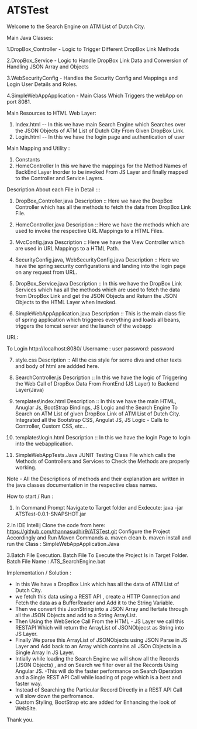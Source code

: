 # ATSTest
Welcome to the Search Engine on ATM List of Dutch City.

Main Java Classes:

1.DropBox_Controller - Logic to Trigger Different DropBox Link Methods

2.DropBox_Service - Logic to Handle DropBox Link Data and Conversion of Handling JSON Array and Objects

3.WebSecurityConfig - Handles the Security Config and Mappings and Login User Details and Roles.

4.SimpleWebAppApplication - Main Class Which Triggers the webApp on port 8081.
 
Main Resources to HTML Web Layer:
1. Index.html -- In this we have main Search Engine which Searches over the JSON Objects of ATM List of Dutch City From Given DropBox Link. 
2. Login.html -- In this we have the login page and authentication of user

Main Mapping and Utility :
1. Constants
2. HomeController
In this we have the mappings for the Method Names of BackEnd Layer Inorder to be invoked From JS Layer and finally mapped to the Controller and Service Layers.

Description About each File in Detail :::
1. DropBox_Controller.java
Description :: Here we have the DropBox Controller which has all the methods to fetch the data from DropBox Link File.

2. HomeController.java
Description :: Here we have the methods which are used to invoke the respective URL Mappings to a HTML Files.

3. MvcConfig.java
Description :: Here we have the View Controller which are used in URL Mappings to a HTML Path.

4. SecurityConfig.java, WebSecurityConfig.java
Description :: Here we have the spring security configurations and landing into the login page on any request from URL.

5. DropBox_Service.java
Description :: In this we have the DropBox Link Services which has all the methods which are used to fetch the data from DropBox Link and get the JSON Objects and Return the JSON Objects to the HTML Layer when Invoked.

6. SimpleWebAppApplication.java
Description :: This is the main class file of spring application which triggeres everything and loads all beans, triggers the tomcat server and the launch of the webapp

URL:

To Login
http://localhost:8080/ 
Username : user
password: password

7. style.css
Description :: All the css style for some divs and other texts and body of html are addded here.

8. SearchController.js
Description :: In this we have the logic of Triggering the Web Call of DropBox Data From FrontEnd (JS Layer) to Backend Layer(Java)

9. templates\index.html
Description :: In this we have the main HTML, Anuglar Js, BootStrap Bindings, JS Logic and the Search Engine To Search on ATM List of given DropBox Link of ATM List of Dutch City.
Integrated all the Bootstrap CSS, Angulat JS, JS Logic - Calls to Controller, Custom CSS, etc...

10. templates\login.html
Description :: In this we have the login Page to login into the webapplication.

11. SimpleWebAppTests.Java
JUNIT Testing Class File which calls the Methods of Controllers and Services to Check the Methods are properly working.

Note -
All the Descriptions of methods and their explanation are written in the java classes documentation in the respective class names.

How to start / Run :
1. In Command Prompt
Navigate to Target folder and Exdecute: 
java -jar ATSTest-0.0.1-SNAPSHOT.jar

2.In IDE Intellij
Clone the code from here: 
https://github.com/thannasudhir9/ATSTest.git 
Configure the Project Accordingly and Run Maven Commands
a. maven clean
b. maven install
and run the Class : SimpleWebAppApplication.Java

3.Batch File Execution.
Batch File To Execute the Project Is in Target Folder.
Batch File Name : ATS_SearchEngine.bat

Implementation / Solution :
 - In this We have a DropBox Link which has all the data of ATM List of Dutch City.
 - we fetch this data using a REST API , create a HTTP Connection and Fetch the data as a BufferReader and Add it to the String Variable.
 - Then we convert this JsonString into a JSON Array and Itertate through all the JSON Objects and add to a String ArrayList.
 - Then Using the WebSerice Call From the HTML - JS Layer we call this RESTAPI Which will return the ArrayList of JSONObjecst as String into JS Layer.
 - Finally We parse this ArrayList of JSONObjects using JSON Parse in JS Layer and Add back to an Array which contains all JSOn Objects in a Single Array In JS Layer.
 - Intially while loading the Search Engine we will show all the Records (JSON Objects)  , and on Search we filter over all the Records Using Angular JS.
 -This will do the faster performance on Search Operation and a Single REST API Call while loading of page which is a best and faster way.
 - Instead of Searching the Particular Record Directly in a REST API Call will slow down the perfromance.
 - Custom Styling, BootStrap etc are added for Enhancing the look of WebSite.

Thank you.
